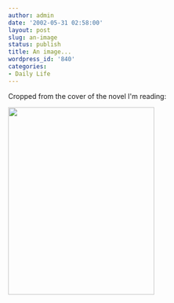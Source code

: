 ```yaml
---
author: admin
date: '2002-05-31 02:58:00'
layout: post
slug: an-image
status: publish
title: An image...
wordpress_id: '840'
categories:
- Daily Life
---
```

Cropped from the cover of the novel I'm reading:

<img src="http://www.arcanology.com/images/archangel.jpg" height="382" width="298" />
